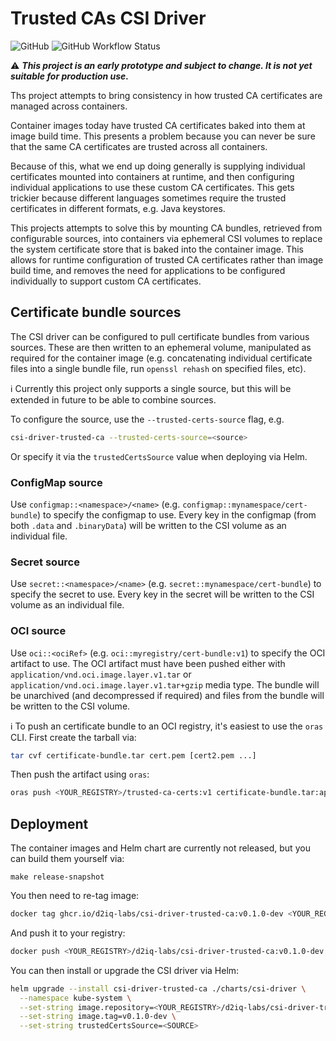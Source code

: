<!--
 Copyright 2022 D2iQ, Inc. All rights reserved.
 SPDX-License-Identifier: Apache-2.0
-->

# Trusted CAs CSI Driver

![GitHub](https://img.shields.io/github/license/d2iq-labs/csi-driver-trusted-ca?style=for-the-badge)
![GitHub Workflow Status](https://img.shields.io/github/actions/workflow/status/d2iq-labs/csi-driver-trusted-ca/checks.yml?branch=main&style=for-the-badge)

:warning: ***This project is an early prototype and subject to change. It is not yet suitable for production use.***

Ths project attempts to bring consistency in how trusted CA certificates are managed across containers.

Container images today have trusted CA certificates baked into them at image build time. This presents a problem because
you can never be sure that the same CA certificates are trusted across all containers.

Because of this, what we end up doing generally is supplying individual certificates mounted into containers at runtime,
and then configuring individual applications to use these custom CA certificates. This gets trickier because different
languages sometimes require the trusted certificates in different formats, e.g. Java keystores.

This projects attempts to solve this by mounting CA bundles, retrieved from configurable sources, into containers via
ephemeral CSI volumes to replace the system certificate store that is baked into the container image. This allows for
runtime configuration of trusted CA certificates rather than image build time, and removes the need for applications to
be configured individually to support custom CA certificates.

## Certificate bundle sources

The CSI driver can be configured to pull certificate bundles from various sources. These are then written to an
ephemeral volume, manipulated as required for the container image (e.g. concatenating individual certificate files into
a single bundle file, run `openssl rehash` on specified files, etc).

:information_source: Currently this project only supports a single source, but this will be extended in future to be
able to combine sources.

To configure the source, use the `--trusted-certs-source` flag, e.g.

```bash
csi-driver-trusted-ca --trusted-certs-source=<source>
```

Or specify it via the `trustedCertsSource` value when deploying via Helm.

### ConfigMap source

Use `configmap::<namespace>/<name>` (e.g. `configmap::mynamespace/cert-bundle`) to specify the configmap to use. Every
key in the configmap (from both `.data` and `.binaryData`) will be written to the CSI volume as an individual file.

### Secret source

Use `secret::<namespace>/<name>`  (e.g. `secret::mynamespace/cert-bundle`) to specify the secret to use. Every key in
the secret will be written to the CSI volume as an individual file.

### OCI source

Use `oci::<ociRef>` (e.g. `oci::myregistry/cert-bundle:v1`) to specify the OCI artifact to use. The OCI artifact must
have been pushed either with `application/vnd.oci.image.layer.v1.tar` or `application/vnd.oci.image.layer.v1.tar+gzip`
media type. The bundle will be unarchived (and decompressed if required) and files from the bundle will be written to
the CSI volume.

:information_source: To push an certificate bundle to an OCI registry, it's easiest to use the `oras` CLI. First create
the tarball via:

```bash
tar cvf certificate-bundle.tar cert.pem [cert2.pem ...]
```

Then push the artifact using `oras`:

```bash
oras push <YOUR_REGISTRY>/trusted-ca-certs:v1 certificate-bundle.tar:application/vnd.oci.image.layer.v1.tar
```

## Deployment

The container images and Helm chart are currently not released, but you can build them yourself via:

```shell
make release-snapshot
```

You then need to re-tag image:

```bash
docker tag ghcr.io/d2iq-labs/csi-driver-trusted-ca:v0.1.0-dev <YOUR_REGISTRY>/d2iq-labs/csi-driver-trusted-ca:v0.1.0-dev
```

And push it to your registry:

```bash
docker push <YOUR_REGISTRY>/d2iq-labs/csi-driver-trusted-ca:v0.1.0-dev
```

You can then install or upgrade the CSI driver via Helm:

```bash
helm upgrade --install csi-driver-trusted-ca ./charts/csi-driver \
  --namespace kube-system \
  --set-string image.repository=<YOUR_REGISTRY>/d2iq-labs/csi-driver-trusted-ca \
  --set-string image.tag=v0.1.0-dev \
  --set-string trustedCertsSource=<SOURCE>
```
